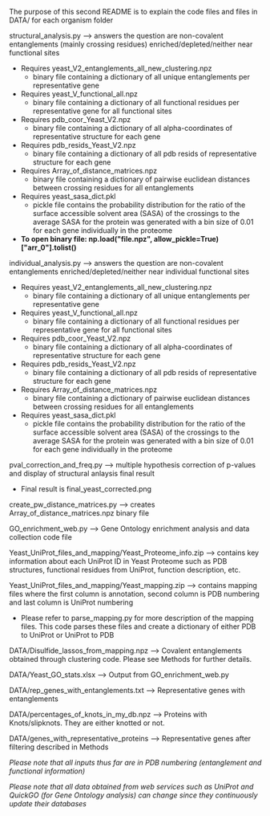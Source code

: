 
The purpose of this second README is to explain the code files and files in DATA/ for each organism folder

structural_analysis.py --> answers the question are non-covalent entanglements (mainly crossing residues) enriched/depleted/neither near functional sites

- Requires yeast_V2_entanglements_all_new_clustering.npz 
  - binary file containing a dictionary of all unique entanglements per representative gene 
- Requires yeast_V_functional_all.npz
  - binary file containing a dictionary of all functional residues per representative gene for all functional sites
- Requires pdb_coor_Yeast_V2.npz
  - binary file containing a dictionary of all alpha-coordinates of representative structure for each gene 
- Requires pdb_resids_Yeast_V2.npz
  - binary file containing a dictionary of all pdb resids of representative structure for each gene
- Requires Array_of_distance_matrices.npz
  - binary file containing a dictionary of pairwise euclidean distances between crossing residues for all entanglements
- Requires yeast_sasa_dict.pkl
  - pickle file contains the probability distribution for the ratio of the surface accessible solvent area (SASA) of the crossings to the average SASA for the protein was generated with a bin size of 0.01 for each gene individually in the proteome
- **To open binary file: np.load("file.npz", allow_pickle=True)["arr_0"].tolist()**

individual_analysis.py --> answers the question are non-covalent entanglements enriched/depleted/neither near individual functional sites

- Requires yeast_V2_entanglements_all_new_clustering.npz 
  - binary file containing a dictionary of all unique entanglements per representative gene 
- Requires yeast_V_functional_all.npz
  - binary file containing a dictionary of all functional residues per representative gene for all functional sites
- Requires pdb_coor_Yeast_V2.npz
  - binary file containing a dictionary of all alpha-coordinates of representative structure for each gene 
- Requires pdb_resids_Yeast_V2.npz
  - binary file containing a dictionary of all pdb resids of representative structure for each gene
- Requires Array_of_distance_matrices.npz
  - binary file containing a dictionary of pairwise euclidean distances between crossing residues for all entanglements
- Requires yeast_sasa_dict.pkl
  - pickle file contains the probability distribution for the ratio of the surface accessible solvent area (SASA) of the crossings to the average SASA for the protein was generated with a bin size of 0.01 for each gene individually in the proteome

pval_correction_and_freq.py --> multiple hypothesis correction of p-values and display of structural anlaysis final result
  - Final result is final_yeast_corrected.png

create_pw_distance_matrices.py --> creates Array_of_distance_matrices.npz binary file

GO_enrichment_web.py --> Gene Ontology enrichment analysis and data collection code file

Yeast_UniProt_files_and_mapping/Yeast_Proteome_info.zip --> contains key information about each UniProt ID in Yeast Proteome such as PDB structures, functional residues from UniProt, function description, etc. 

Yeast_UniProt_files_and_mapping/Yeast_mapping.zip --> contains mapping files where the first column is annotation, second column is PDB numbering and last column is UniProt numbering
  - Please refer to parse_mapping.py for more description of the mapping files. This code parses these files and create a dictionary of either PDB to UniProt or UniProt to PDB

DATA/Disulfide_lassos_from_mapping.npz --> Covalent entanglements obtained through clustering code. Please see Methods for further details. 

DATA/Yeast_GO_stats.xlsx --> Output from GO_enrichment_web.py

DATA/rep_genes_with_entanglements.txt --> Representative genes with entanglements

DATA/percentages_of_knots_in_my_db.npz --> Proteins with Knots/slipknots. They are either knotted or not. 

DATA/genes_with_representative_proteins --> Representative genes after filtering described in Methods

*Please note that all inputs thus far are in PDB numbering (entanglement and functional information)*

*Please note that all data obtained from web services such as UniProt and QuickGO (for Gene Ontology analysis) can change since they continuously update their databases*
